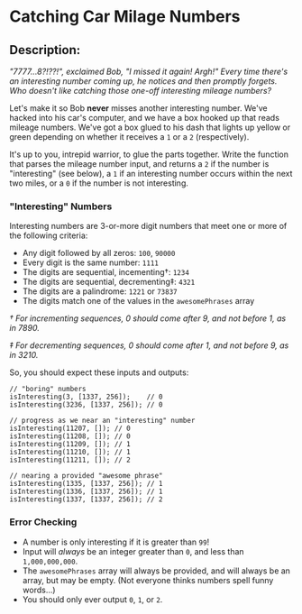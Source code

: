 # Catching Car Milage Numbers

## Description:

_"7777...8?!??!", exclaimed Bob, "I missed it again! Argh!" Every time there's an interesting number coming up, he notices and then promptly forgets. Who doesn't like catching those one-off interesting mileage numbers?_

Let's make it so Bob **never** misses another interesting number. We've hacked into his car's computer, and we have a box hooked up that reads mileage numbers. We've got a box glued to his dash that lights up yellow or green depending on whether it receives a `1` or a `2` (respectively).

It's up to you, intrepid warrior, to glue the parts together. Write the function that parses the mileage number input, and returns a `2` if the number is "interesting" (see below), a `1` if an interesting number occurs within the next two miles, or a `0` if the number is not interesting.

### "Interesting" Numbers

Interesting numbers are 3-or-more digit numbers that meet one or more of the following criteria:

- Any digit followed by all zeros: `100`, `90000`
- Every digit is the same number: `1111`
- The digits are sequential, incementing†: `1234`
- The digits are sequential, decrementing‡: `4321`
- The digits are a palindrome: `1221` or `73837`
- The digits match one of the values in the `awesomePhrases` array

_† For incrementing sequences, 0 should come after 9, and not before 1, as in 7890._

_‡ For decrementing sequences, 0 should come after 1, and not before 9, as in 3210._

So, you should expect these inputs and outputs:
```
// "boring" numbers
isInteresting(3, [1337, 256]);    // 0
isInteresting(3236, [1337, 256]); // 0

// progress as we near an "interesting" number
isInteresting(11207, []); // 0
isInteresting(11208, []); // 0
isInteresting(11209, []); // 1
isInteresting(11210, []); // 1
isInteresting(11211, []); // 2

// nearing a provided "awesome phrase"
isInteresting(1335, [1337, 256]); // 1
isInteresting(1336, [1337, 256]); // 1
isInteresting(1337, [1337, 256]); // 2
```
### Error Checking
- A number is only interesting if it is greater than `99`!
- Input will _always_ be an integer greater than `0`, and less than `1,000,000,000`.
- The `awesomePhrases` array will always be provided, and will always be an array, but may be empty. (Not everyone thinks numbers spell funny words...)
- You should only ever output `0`, `1`, or `2`.
